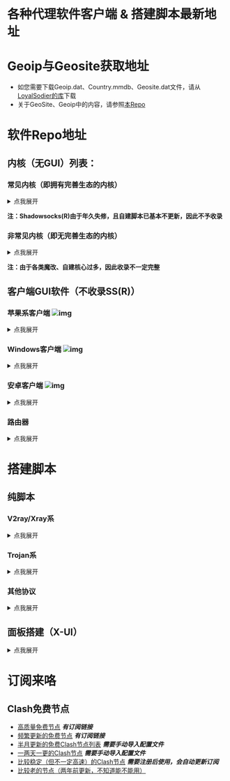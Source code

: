 # 各种代理软件客户端 & 搭建脚本最新地址

# Geoip与Geosite获取地址
- 如您需要下载Geoip.dat、Country.mmdb、Geosite.dat文件，请从[LoyalSodier的库](https://github.com/Loyalsoldier/v2ray-rules-dat)下载
- 关于GeoSite、Geoip中的内容，请参照[本Repo](https://github.com/v2fly/domain-list-community/tree/master/data)

# 软件Repo地址
## 内核（无GUI）列表：
### 常见内核（即拥有完善生态的内核）
<details><summary>点我展开</summary>
<p>
  
  - v2ray(来自v2fly.org)：https://github.com/v2fly/v2ray-core/releases
  - xray(来自XTLS)：https://github.com/XTLS/Xray-core/releases
  - trojan(又称trojan-gfw)：https://github.com/trojan-gfw/trojan/releases
  - trojan-go(来自pagef4ult)：https://github.com/p4gefau1t/trojan-go/releases
  - trojan-go(来自gfw-report)：https://github.com/gfw-report/trojan-go/releases
  - clash(Dreamacro原版)：https://github.com/Dreamacro/clash/releases/tag/premium
  - clash-meta(魔改版，支持vless、hysteria等新协议)：https://github.com/MetaCubeX/Clash.Meta/tree/Meta
  
</p>
</details>

**注：Shadowsocks(R)由于年久失修，且自建脚本已基本不更新，因此不予收录**

### 非常见内核（即无完善生态的内核）
<details><summary>点我展开</summary>
<p>
  
  - Sing-Box(类似v2ray且包含精准分流的代理工具)：https://github.com/SagerNet/sing-box
  - Hysteria(基于udp协议的暴力发包代理)：https://github.com/HyNetwork/hysteria/releases
  - Tuic(基于Quic + BBR的优秀代理)：https://github.com/EAimTY/tuic/releases
  - NaiveProxy(基于Chromium制作)：https://github.com/klzgrad/naiveproxy/releases
  - Mieru：https://github.com/enfein/mieru/releases
  - v2ray_simple(魔改v2ray)：https://github.com/e1732a364fed/v2ray_simple/releases
  
</p>
</details>

**注：由于各类魔改、自建核心过多，因此收录不一定完整**

## 客户端GUI软件（不收录SS(R)）

### 苹果系客户端 ![img](https://www.v2ray.com/resources/apple.svg)

<details><summary>点我展开</summary>
<p>

  - [Shadowrocket(仅限iOS系统，不支持intel Mac，一般定价：**2.99USD**)](https://itunes.apple.com/us/app/shadowrocket/id932747118?mt=8)
  - [QuantumultX(iOS/MacOS授权通用，支持Intel-Mac/M1-Mac，一般定价：**4.99USD**)](https://apps.apple.com/us/app/quantumult-x/id1443988620)
  - [Surge(iOS/MacOS授权分离，定价超高，一般不推荐)](https://www.nssurge.com/)
  - [Loon(iOS/MacOS授权通用)](https://apps.apple.com/us/app/loon/id1373567447)
  - [Stash(iOS可用，**2.99USD**)](https://apps.apple.com/us/app/stash-rule-based-proxy/id1596063349)
  - [ClashX（仅限Mac使用）](https://github.com/yichengchen/clashX)
  - [V2rayX（仅限Mac使用）](https://github.com/Cenmrev/V2RayX)
  - [Sing-box 托盘GUI](https://github.com/daodao97/SingBox/releases)

</p>
</details>

### Windows客户端 ![img](https://www.v2ray.com/resources/win.svg)

<details><summary>点我展开</summary>
<p>
  
  #### Clash系
  > - [Clash for Windows（软件较大，功能齐全）](https://github.com/Fndroid/clash_for_windows_pkg/releases/latest)
  > - [Clash for Windows汉化版](https://github.com/ender-zhao/Clash-for-Windows_Chinese/releases/latest)
  > - [Clash.Mini（使用Go语言编写的简洁版UI，集成了Meta内核）](https://github.com/Clash-Mini/Clash.Mini/releases/latest)
  > - [Clash Verge（需要EdgeRuntime2，轻量好用）](https://github.com/zzzgydi/clash-verge/releases)
  > - [ClashWarden（使用C++编写的小巧客户端）](https://github.com/dream7180/ClashWarden)
  > - [ClashN（V2rayN作者做的同界面客户端）](https://github.com/2dust/clashN)
  > - [ClashR Auto（基于CFW魔改，更适合小白使用）](https://github.com/ClashrAuto/Clashr-Auto-Desktop/releases/latest)
  > - [clash-for-flutter（使用谷歌Flutter框架编写）](https://github.com/mapleafgo/clash-for-flutter/releases/latest)
  > - [Clashy（桌面全平台）](https://github.com/SpongeNobody/Clashy)
  
  #### V2ray系
  > - [Nekoray（魔改Qv2Ray，增加hysteria等新协议支持）](https://matsuridayo.github.io/download/)
  > - [V2rayN（陈年老UI，胜在使用方便）](https://github.com/2dust/v2rayN)
  
  #### Sing-Box
  > - [Sing-box 托盘GUI](https://github.com/daodao97/SingBox/releases)
  
</p>
</details>

### 安卓客户端 ![img](https://www.v2ray.com/resources/android.svg)

<details><summary>点我展开</summary>
<p>
  
  #### V2ray系
  > - [SagerNet（兼容SSR、v2ray、clash配置）](https://github.com/SagerNet/SagerNet/releases)
  > - [Matsuri（魔改版Sagernet，与原版差距不大）](https://matsuridayo.github.io/download/)
  > - [V2rayNG](https://github.com/2dust/v2rayNG)
  
  #### Clash系
  > - [Clash for Android](https://github.com/Kr328/ClashForAndroid/releases/latest)
  > - [Clash Meta for Android](https://github.com/MetaCubeX/ClashMetaForAndroid/releases/tag/Prerelease-alpha)
  > - [Clash for Magisk（需ROOT）](https://github.com/kalasutra/Clash_For_Magisk)
  
  #### [Surfboard（兼容Surge4配置文件）](https://github.com/getsurfboard/surfboard/releases)
  
</p>
</details>

### 路由器

<details><summary>点我展开</summary>
<p>
  
  - [OpenClash（仅限OpenWRT）](https://github.com/vernesong/OpenClash)
  - [luci-aop-clash（仅限OpenWRT）](https://github.com/frainzy1477/luci-app-clash)
  - [Koolshare Clash（仅限Koolshare固件）](https://github.com/SukkaW/Koolshare-Clash)
  - [Nanopi-R2S-Openclash](https://github.com/soffchen/NanoPi-R2S)
  - [ShellClash](https://github.com/juewuy/ShellClash)

</p>
</details>

# 搭建脚本
## 纯脚本
### V2ray/Xray系

<details><summary>点我展开</summary>
<p>
  
  - [jackmoo1一键脚本（包含v2ray与trojan，可自定义端口，建议8443）](https://github.com/jackmoo1/xray)
  - [Wulabing一键脚本（涉及编译nginx，安装缓慢，需要开443）](https://github.com/wulabing/V2Ray_ws-tls_bash_onekey)
  - [yeahwu一键脚本（搭建SS+V2RAY+NGINX+WSS，开443+8080免流端口）](https://github.com/yeahwu/v2ray-wss)
  - [甬哥备份233boy一键脚本（多协议、多方式、自定义端口，最强大的脚本）](https://gitlab.com/rwkgyg/v2ray)

</p>
</details>

### Trojan系

<details><summary>点我展开</summary>
<p>
  
  - [overplus脚本（无需域名，使用自签证书，需要绕过TLS认证，快）](https://github.com/xyanrch/overplus)
  - [Jhory一键脚本（需域名，支持trojan/trojan-go切换，卸载不干净）](https://github.com/Jrohy/trojan)
  
</p>
</details>

### 其他协议
<details><summary>点我展开</summary>
<p>
  
  - [Naive甬哥一键脚本（兼容他的其他脚本生成证书，需要域名）](https://gitlab.com/rwkgyg/naiveproxy-yg)
  - [Hysteria甬哥一键脚本（兼容他的其他脚本生成证书，但默认为自签证书）](https://gitlab.com/rwkgyg/hysteria-yg)
  - [Hi-Hysteria一键脚本（需要域名，小白不友好）](https://github.com/emptysuns/Hi_Hysteria)
  
</p>
</details>

## 面板搭建（X-UI）

<details><summary>点我展开</summary>
<p>
  
  - [原版X-UI（很久不更新了）](https://github.com/vaxilu/x-ui)
  - [甬哥魔改X-UI](https://gitlab.com/rwkgyg/x-ui-yg)
  - [另一魔改X-UI](https://github.com/FranzKafkaYu/x-ui)
  
</p>
</details>

# 订阅来咯
## Clash免费节点
- [高质量免费节点](https://github.com/alanbobs999/TopFreeProxies) ***有订阅链接***
- [频繁更新的免费节点](https://github.com/aiboboxx/clashfree) ***有订阅链接***
- [半月更新的免费Clash节点列表](https://github.com/FMYC2015/Clash) ***需要手动导入配置文件***
- [一两天一更的Clash节点](https://github.com/pojiezhiyuanjun/freev2) ***需要手动导入配置文件***
- [比较稳定（但不一定高速）的Clash节点](https://bulink.xyz/) ***需要注册后使用，会自动更新订阅***
- [比较老的节点（两年前更新，不知道能不能用）](https://github.com/ID-10086/freenode)
